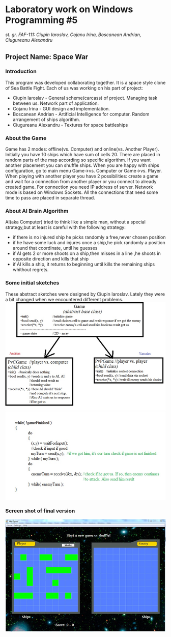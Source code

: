# Laboratory  work on Windows Programming #5
###### st. gr. FAF-111: Ciupin Iaroslav, Cojanu Irina, Boscanean Andrian, Ciugureanu Alexandru


## Project Name: Space War

### Introduction
This program was developed collaborating together. It is a space style clone of Sea Battle Fight. Each of us was working on his part of project:
	
* Ciupin Iaroslav - General scheme(carcass) of project. Managing task between us. Network part of application.
* Cojanu Irina - GUI design and implementation. 
* Boscanean Andrian - Artificial Intelligence for computer. Random arrangement  of ships algorithm.
* Ciugureanu Alexandru - Textures for space battleships

### About the Game
Game has 2 modes: offline(vs. Computer) and online(vs. Another Player). Initially you have 10 ships which have sum of cells 20. There are placed in random parts of the map according so specific algorithm. If you want another placement you can shuffle ships. When you are happy with ships configuration, go to main menu Game->vs. Computer or Game->vs. Player. When playing with another player you have 2 possibilities: create a game and wait for a connection from another player or you connect to already created game. For connection you need IP address of server. Network mode is based on Windows Sockets. All the connections that need some time to pass are placed in separate thread.

### About AI Brain Algorithm
AI(aka Computer) tried to think like a simple man, without a special strategy,but at least is careful with the following strategy:
* if there is no injured ship he picks randomly a free,never chosen position
* if he have some luck and  injures once a ship,he pick randomly a position around that coordinate, until he guesses
* if AI gets 2 or more shoots on a ship,then misses in a line ,he shoots in opposite direction and kills that ship
* if AI kills a ship, it returns to beginning until kills the remaining ships
whithout regrets.


### Some initial sketches
These abstract sketches were designed by Ciupin Iaroslav. Lately they were a bit changed when we encountered different problems.
![Conceptual scheme](Scheme.jpg)
![Pseudocode](Base_pseudocode.jpg)


### Screen shot of final version
![Screenshot](Screenshot.JPG)
